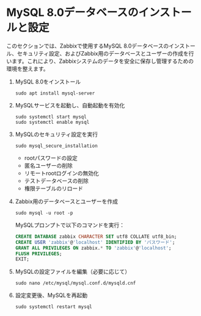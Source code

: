 # MySQL 8.0データベースのインストールと設定

このセクションでは、Zabbixで使用するMySQL 8.0データベースのインストール、セキュリティ設定、およびZabbix用のデータベースとユーザーの作成を行います。これにより、Zabbixシステムのデータを安全に保存し管理するための環境を整えます。

1. MySQL 8.0をインストール
   ```
   sudo apt install mysql-server
   ```

2. MySQLサービスを起動し、自動起動を有効化
   ```
   sudo systemctl start mysql
   sudo systemctl enable mysql
   ```

3. MySQLのセキュリティ設定を実行
   ```
   sudo mysql_secure_installation
   ```
   - rootパスワードの設定
   - 匿名ユーザーの削除
   - リモートrootログインの無効化
   - テストデータベースの削除
   - 権限テーブルのリロード

4. Zabbix用のデータベースとユーザーを作成
   ```
   sudo mysql -u root -p
   ```
   MySQLプロンプトで以下のコマンドを実行：
   ```sql
   CREATE DATABASE zabbix CHARACTER SET utf8 COLLATE utf8_bin;
   CREATE USER 'zabbix'@'localhost' IDENTIFIED BY 'パスワード';
   GRANT ALL PRIVILEGES ON zabbix.* TO 'zabbix'@'localhost';
   FLUSH PRIVILEGES;
   EXIT;
   ```

5. MySQLの設定ファイルを編集（必要に応じて）
   ```
   sudo nano /etc/mysql/mysql.conf.d/mysqld.cnf
   ```

6. 設定変更後、MySQLを再起動
   ```
   sudo systemctl restart mysql
   ```
